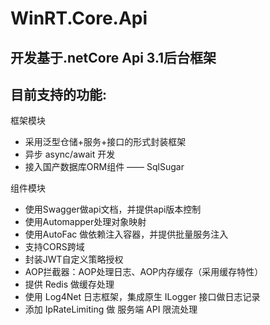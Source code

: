 # WinRT.Core.Api
 
## 开发基于.netCore Api 3.1后台框架

## 目前支持的功能:
 框架模块
- 采用泛型仓储+服务+接口的形式封装框架
- 异步 async/await 开发
- 接入国产数据库ORM组件 —— SqlSugar

 组件模块
  - 使用Swagger做api文档，并提供api版本控制
  - 使用Automapper处理对象映射
  - 使用AutoFac 做依赖注入容器，并提供批量服务注入
  - 支持CORS跨域
  - 封装JWT自定义策略授权
  - AOP拦截器：AOP处理日志、AOP内存缓存（采用缓存特性）
  - 提供 Redis 做缓存处理
  - 使用 Log4Net 日志框架，集成原生 ILogger 接口做日志记录
  - 添加 IpRateLimiting 做 服务端 API 限流处理
